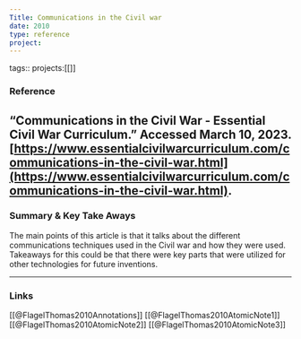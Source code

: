 ```yaml
---
Title: Communications in the Civil war
date: 2010
type: reference
project:
---
```


tags::
projects:[[]]

### Reference 

“Communications in the Civil War - Essential Civil War Curriculum.” Accessed March 10, 2023. [https://www.essentialcivilwarcurriculum.com/communications-in-the-civil-war.html](https://www.essentialcivilwarcurriculum.com/communications-in-the-civil-war.html).
---

### Summary & Key Take Aways
The main points of this article is that it talks about the different communications techniques used in the Civil war and how they were used. Takeaways for this could be that there were key parts that were utilized for other technologies for future inventions.

--- 

### Links
[[@FlagelThomas2010Annotations]]
[[@FlagelThomas2010AtomicNote1]]
[[@FlagelThomas2010AtomicNote2]]
[[@FlagelThomas2010AtomicNote3]]
